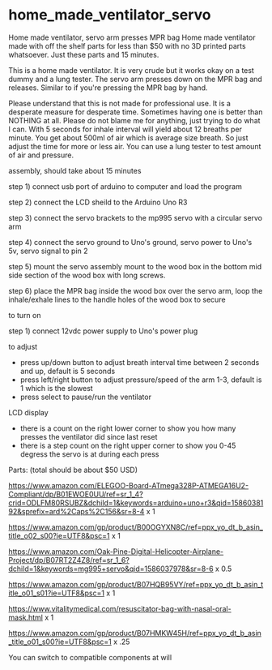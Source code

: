 # home_made_ventilator_servo
Home made ventilator, servo arm presses MPR bag
Home made ventilator made with off the shelf parts for less than $50 with no 3D printed parts whatsoever. Just these parts and 15 minutes.


This is a home made ventilator. It is very crude but it works okay on a test dummy and a lung tester.  The servo arm presses down on
the MPR bag and releases.  Similar to if you're pressing the MPR bag by hand.


Please understand that this is not made for professional use. It is a desperate measure for desperate time. Sometimes having one is better than NOTHING at all. Please do not blame me for anything, just trying to do what I can. With 5 seconds for inhale interval will
yield about 12 breaths per minute.  You get about 500ml of air which is average size breath. So just adjust the time for more or less air. You can use a lung tester to test amount of air and pressure.

assembly, should take about 15 minutes

step 1) connect usb port of arduino to computer and load the program

step 2) connect the LCD sheild to the Arduino Uno R3

step 3) connect the servo brackets to the mp995 servo with a circular servo arm

step 4) connect the servo ground to Uno's ground, servo power to Uno's 5v, servo signal to pin 2

step 5) mount the servo assembly mount to the wood box in the bottom mid side section of the wood box with long screws.

step 6) place the MPR bag inside the wood box over the servo arm, loop the inhale/exhale lines to the handle holes of the wood box to secure


to turn on 

step 1) connect 12vdc power supply to Uno's power plug

to adjust

* press up/down button to adjust breath interval time between 2 seconds and up, default is 5 seconds
* press left/right button to adjust pressure/speed of the arm 1-3, default is 1 which is the slowest
* press select to pause/run the ventilator

LCD display
* there is a count on the right lower corner to show you how many presses the ventilator did since last reset
* there is a step count on the right upper corner to show you 0-45 degress the servo is at during each press

Parts: (total should be about $50 USD)

https://www.amazon.com/ELEGOO-Board-ATmega328P-ATMEGA16U2-Compliant/dp/B01EWOE0UU/ref=sr_1_4?crid=ODLFM80RSUBZ&dchild=1&keywords=arduino+uno+r3&qid=1586038192&sprefix=ard%2Caps%2C156&sr=8-4 x 1

https://www.amazon.com/gp/product/B00OGYXN8C/ref=ppx_yo_dt_b_asin_title_o02_s00?ie=UTF8&psc=1 x 1

https://www.amazon.com/Oak-Pine-Digital-Helicopter-Airplane-Project/dp/B07RT2Z4Z8/ref=sr_1_6?dchild=1&keywords=mg995+servo&qid=1586037978&sr=8-6 x 0.5

https://www.amazon.com/gp/product/B07HQB95VY/ref=ppx_yo_dt_b_asin_title_o01_s01?ie=UTF8&psc=1 x 1

https://www.vitalitymedical.com/resuscitator-bag-with-nasal-oral-mask.html x 1

https://www.amazon.com/gp/product/B07HMKW45H/ref=ppx_yo_dt_b_asin_title_o01_s00?ie=UTF8&psc=1 x .25


You can switch to compatible components at will

